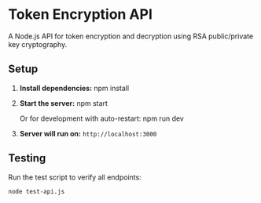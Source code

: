# Token Encryption API

A Node.js API for token encryption and decryption using RSA public/private key cryptography.

## Setup

1. **Install dependencies:**
   npm install

2. **Start the server:**
   npm start
   
   Or for development with auto-restart:
   npm run dev

3. **Server will run on:** `http://localhost:3000`


## Testing

Run the test script to verify all endpoints:

```bash
node test-api.js
```
